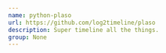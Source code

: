 ```yaml
---
name: python-plaso
url: https://github.com/log2timeline/plaso
description: Super timeline all the things.
group: None
---
```

